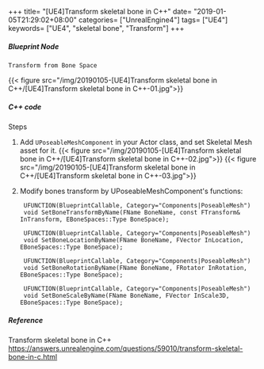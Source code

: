 +++
title= "[UE4]Transform skeletal bone in C++"
date= "2019-01-05T21:29:02+08:00"
categories= ["UnrealEngine4"]
tags= ["UE4"]
keywords= ["UE4", "skeletal bone", "Transform"]
+++

##### Blueprint Node

	Transform from Bone Space
	
{{< figure src="/img/20190105-[UE4]Transform skeletal bone in C++/[UE4]Transform skeletal bone in C++-01.jpg">}}
	
##### C++ code

Steps

1. Add `UPoseableMeshComponent` in your Actor class, and set Skeletal Mesh asset for it.
{{< figure src="/img/20190105-[UE4]Transform skeletal bone in C++/[UE4]Transform skeletal bone in C++-02.jpg">}}
{{< figure src="/img/20190105-[UE4]Transform skeletal bone in C++/[UE4]Transform skeletal bone in C++-03.jpg">}}
2. Modify bones transform by UPoseableMeshComponent's functions:

		UFUNCTION(BlueprintCallable, Category="Components|PoseableMesh")
		void SetBoneTransformByName(FName BoneName, const FTransform& InTransform, EBoneSpaces::Type BoneSpace);

		UFUNCTION(BlueprintCallable, Category="Components|PoseableMesh")
		void SetBoneLocationByName(FName BoneName, FVector InLocation, EBoneSpaces::Type BoneSpace);

		UFUNCTION(BlueprintCallable, Category="Components|PoseableMesh")
		void SetBoneRotationByName(FName BoneName, FRotator InRotation, EBoneSpaces::Type BoneSpace);

		UFUNCTION(BlueprintCallable, Category="Components|PoseableMesh")
		void SetBoneScaleByName(FName BoneName, FVector InScale3D, EBoneSpaces::Type BoneSpace);

##### Reference

Transform skeletal bone in C++  
https://answers.unrealengine.com/questions/59010/transform-skeletal-bone-in-c.html